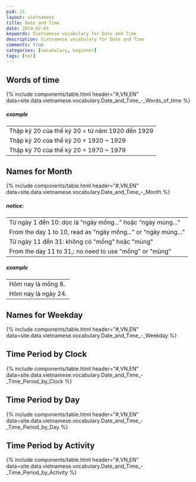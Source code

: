 ```yaml
---
pid: 21
layout: vietnamese
title: Date and Time
date: 2019-02-01
keywords: Vietnamese vocabulary for Date and Time
description: Vietnamese vocabulary for Date and Time
comments: true
categories: [vocabulary, beginner]
tags: [hot]
---
```


## Words of time
{% include components/table.html header="#,VN,EN" data=site.data.vietnamese.vocabulary.Date_and_Time_-_Words_of_time %}

##### example

<div class="col">
  <table class="table table-striped table-sm">
    <tbody>
      <tr><td>Thập kỷ 20 của thế kỷ 20 = từ năm 1920 đến 1929</td></tr>
      <tr><td>Thập kỷ 20 của thế kỷ 20 = 1920 ~ 1929</td></tr>
      <tr><td>Thập kỷ 70 của thế kỷ 20 = 1970 ~ 1979</td></tr>
    </tbody>
  </table>
</div>

## Names for Month
{% include components/table.html header="#,VN,EN" data=site.data.vietnamese.vocabulary.Date_and_Time_-_Month %}

##### notice:

<div class="col">
  <table class="table table-striped table-sm">
    <tbody>
      <tr><td>Từ ngày 1 đến 10: dọc là "ngày mồng..." hoặc “ngày mùng...”</td></tr>
      <tr><td>From the day 1 to 10, read as "ngày mồng..." or “ngày mùng...”</td></tr>
      <tr><td>Từ ngày 11 đến 31: không có "mồng" hoặc "mùng"</td></tr>
      <tr><td>From the day 11 to 31,: no need to use "mồng" or "mùng"</td></tr>
    </tbody>
  </table>
</div>

##### example

<div class="col">
  <table class="table table-striped table-sm">
    <tbody>
      <tr><td>Hôm nay là mồng 8.</td></tr>
      <tr><td>Hôm nay là ngày 24.</td></tr>
    </tbody>
  </table>
</div>

## Names for Weekday
{% include components/table.html header="#,VN,EN" data=site.data.vietnamese.vocabulary.Date_and_Time_-_Weekday %}

## Time Period by Clock
{% include components/table.html header="#,VN,EN" data=site.data.vietnamese.vocabulary.Date_and_Time_-_Time_Period_by_Clock %}

## Time Period by Day
{% include components/table.html header="#,VN,EN" data=site.data.vietnamese.vocabulary.Date_and_Time_-_Time_Period_by_Day %}

## Time Period by Activity
{% include components/table.html header="#,VN,EN" data=site.data.vietnamese.vocabulary.Date_and_Time_-_Time_Period_by_Activity %}